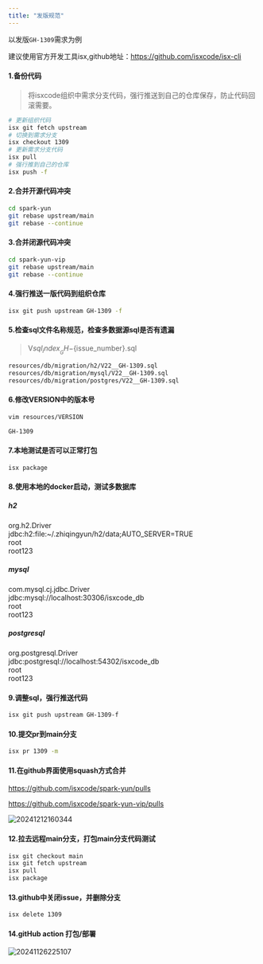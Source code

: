 ```yaml
---
title: "发版规范"
---
```


以发版`GH-1309`需求为例

建议使用官方开发工具isx,github地址：https://github.com/isxcode/isx-cli
	
#### 1.备份代码

> 将isxcode组织中需求分支代码，强行推送到自己的仓库保存，防止代码回滚需要。

```bash
# 更新组织代码
isx git fetch upstream
# 切换到需求分支
isx checkout 1309
# 更新需求分支代码
isx pull
# 强行推到自己的仓库
isx push -f
```

#### 2.合并开源代码冲突

```bash
cd spark-yun
git rebase upstream/main
git rebase --continue
```

#### 3.合并闭源代码冲突

```bash
cd spark-yun-vip
git rebase upstream/main
git rebase --continue
```

#### 4.强行推送一版代码到组织仓库

```bash
isx git push upstream GH-1309 -f
```

#### 5.检查sql文件名称规范，检查多数据源sql是否有遗漏

> V${sql_index}__GH-${issue_number}.sql

```txt
resources/db/migration/h2/V22__GH-1309.sql
resources/db/migration/mysql/V22__GH-1309.sql
resources/db/migration/postgres/V22__GH-1309.sql
```

#### 6.修改VERSION中的版本号

```bash
vim resources/VERSION

GH-1309
```

#### 7.本地测试是否可以正常打包

```bash
isx package
```

#### 8.使用本地的docker启动，测试多数据库

##### h2
org.h2.Driver <br/>
jdbc:h2:file:~/.zhiqingyun/h2/data;AUTO_SERVER=TRUE <br/>
root <br/>
root123

##### mysql
com.mysql.cj.jdbc.Driver <br/>
jdbc:mysql://localhost:30306/isxcode_db <br/>
root <br/>
root123

##### postgresql
org.postgresql.Driver <br/>
jdbc:postgresql://localhost:54302/isxcode_db <br/>
root <br/>
root123

#### 9.调整sql，强行推送代码

```bash
isx git push upstream GH-1309-f
```

#### 10.提交pr到main分支

```bash
isx pr 1309 -m
```

#### 11.在github界面使用squash方式合并

https://github.com/isxcode/spark-yun/pulls <div></div>
https://github.com/isxcode/spark-yun-vip/pulls

![20241212160344](https://img.isxcode.com/picgo/20241212160344.png)

#### 12.拉去远程main分支，打包main分支代码测试

```bash
isx git checkout main
isx git fetch upstream
isx pull
isx package
```

#### 13.github中关闭issue，并删除分支

```bash
isx delete 1309
```

#### 14.gitHub action 打包/部署

![20241126225107](https://img.isxcode.com/picgo/20241126225107.png)
